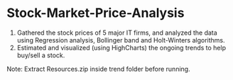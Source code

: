 # Stock-Market-Price-Analysis

1. Gathered the stock prices of 5 major IT firms, and analyzed the data using Regression analysis, Bollinger band and Holt-Winters algorithms.
2. Estimated and visualized (using HighCharts) the ongoing trends to help buy/sell a stock.

Note: Extract Resources.zip inside trend folder before running.
